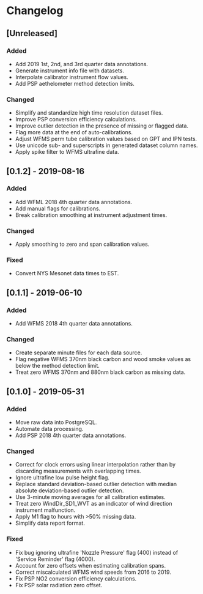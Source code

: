 # Changelog

## [Unreleased]
### Added
- Add 2019 1st, 2nd, and 3rd quarter data annotations.
- Generate instrument info file with datasets.
- Interpolate calibrator instrument flow values.
- Add PSP aethelometer method detection limits.

### Changed
- Simplify and standardize high time resolution dataset files.
- Improve PSP conversion efficiency calculations.
- Improve outlier detection in the presence of missing or flagged
  data.
- Flag more data at the end of auto-calibrations.
- Adjust WFMS perm tube calibration values based on GPT and IPN tests.
- Use unicode sub- and superscripts in generated dataset column names.
- Apply spike filter to WFMS ultrafine data.

## [0.1.2] - 2019-08-16
### Added
- Add WFML 2018 4th quarter data annotations.
- Add manual flags for calibrations.
- Break calibration smoothing at instrument adjustment times.

### Changed
- Apply smoothing to zero and span calibration values.

### Fixed
- Convert NYS Mesonet data times to EST.

## [0.1.1] - 2019-06-10
### Added
- Add WFMS 2018 4th quarter data annotations.

### Changed
- Create separate minute files for each data source.
- Flag negative WFMS 370nm black carbon and wood smoke values as below
  the method detection limit.
- Treat zero WFMS 370nm and 880nm black carbon as missing data.

## [0.1.0] - 2019-05-31
### Added
- Move raw data into PostgreSQL.
- Automate data processing.
- Add PSP 2018 4th quarter data annotations.

### Changed
- Correct for clock errors using linear interpolation rather than by
  discarding measurements with overlapping times.
- Ignore ultrafine low pulse height flag.
- Replace standard deviation-based outlier detection with median
  absolute deviation-based outlier detection.
- Use 3-minute moving averages for all calibration estimates.
- Treat zero WindDir\_SD1\_WVT as an indicator of wind direction
  instrument malfunction.
- Apply M1 flag to hours with >50% missing data.
- Simplify data report format.

### Fixed
- Fix bug ignoring ultrafine 'Nozzle Pressure' flag (400) instead of
  'Service Reminder' flag (4000).
- Account for zero offsets when estimating calibration spans.
- Correct miscalculated WFMS wind speeds from 2016 to 2019.
- Fix PSP NO2 conversion efficiency calculations.
- Fix PSP solar radiation zero offset.

